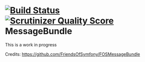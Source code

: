 [![Build Status](https://travis-ci.org/Miliooo/MilioooMessageBundle.png)](https://travis-ci.org/Miliooo/MilioooMessageBundle) [![Scrutinizer Quality Score](https://scrutinizer-ci.com/g/Miliooo/MilioooMessageBundle/badges/quality-score.png?s=0472f8a7fd358ca771b74101387848a4e4c00399)](https://scrutinizer-ci.com/g/Miliooo/MilioooMessageBundle/)
MessageBundle
=============

This is a work in progress

Credits:
https://github.com/FriendsOfSymfony/FOSMessageBundle
